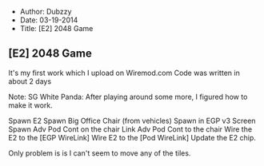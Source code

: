- Author: Dubzzy
- Date: 03-19-2014
- Title: [E2] 2048 Game

## [E2] 2048 Game

It's my first work which I upload on Wiremod.com
Code was written in about 2 days

Note:
SG White Panda:
After playing around some more, I figured how to make it work.

Spawn E2
Spawn Big Office Chair (from vehicles)
Spawn in EGP v3 Screen
Spawn Adv Pod Cont on the chair
Link Adv Pod Cont to the chair
Wire the E2 to the [EGP WireLink]
Wire E2 to the [Pod WireLink]
Update the E2 chip.

Only problem is is I can't seem to move any of the tiles.
